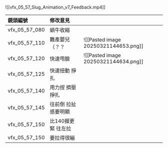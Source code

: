 ![[vfx_05_57_Slug_Animation_v7_Feedback.mp4]]


| 鏡頭編號          | 修改意見        |                                      |
| :------------ | :---------- | ------------------------------------ |
| vfx_05_57_080 | 蝸牛收縮        |                                      |
| vfx_05_57_110 | 難產嬰兒 （？？    | ![[Pasted image 20250321144653.png]] |
| vfx_05_57_120 | 快速甩臉        | ![[Pasted image 20250321144634.png]] |
| vfx_05_57_125 | 快速扭動 掙扎     |                                      |
| vfx_05_57_140 | 用力捏 擠壓掙扎    |                                      |
| vfx_05_57_145 | 往前倒 拉扯感要明顯  |                                      |
| vfx_05_57_150 | 比140握更緊 往左拉 |                                      |
| vfx_05_57_150 | 要拉得很繃       |                                      |
